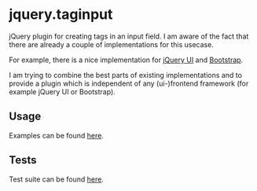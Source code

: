 jquery.taginput
========
jQuery plugin for creating tags in an input field.
I am aware of the fact that there are already a couple of implementations for this usecase. 

For example, there is a nice implementation for [jQuery UI](https://github.com/aehlke/tag-it) and [Bootstrap](https://github.com/TimSchlechter/bootstrap-tagsinput). 

I am trying to combine the best parts of existing implementations and to provide a plugin which is independent of any (ui-)frontend framework (for example jQuery UI or Bootstrap).

## Usage
Examples can be found [here](http://bzums.github.com/taginput/).

## Tests
Test suite can be found [here](http://bzums.github.io/taginput/test/taginput.html).